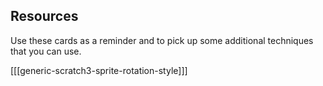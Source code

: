 ## Resources
Use these cards as a reminder and to pick up some additional techniques that you can use. 

[[[generic-scratch3-sprite-rotation-style]]]

